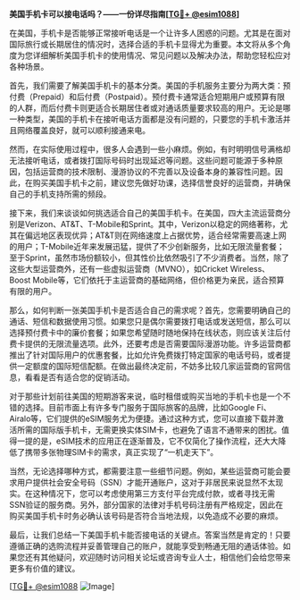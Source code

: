 **美国手机卡可以接电话吗？——一份详尽指南[[TG💪+ @esim1088](https://t.me/s/esim1088)]**

在美国，手机卡是否能够正常接听电话是一个让许多人困惑的问题。尤其是在面对国际旅行或长期居住的情况时，选择合适的手机卡显得尤为重要。本文将从多个角度为您详细解析美国手机卡的使用情况、常见问题以及解决办法，帮助您轻松应对各种场景。

首先，我们需要了解美国手机卡的基本分类。美国的手机服务主要分为两大类：预付费（Prepaid）和后付费（Postpaid）。预付费卡通常适合短期用户或预算有限的人群，而后付费卡则更适合长期居住者或对通话质量要求较高的用户。无论是哪一种类型，美国的手机卡在接听电话方面都是没有问题的，只要您的手机卡激活并且网络覆盖良好，就可以顺利接通来电。

然而，在实际使用过程中，很多人会遇到一些小麻烦。例如，有时明明信号满格却无法接听电话，或者拨打国际号码时出现延迟等问题。这些问题可能源于多种原因，包括运营商的技术限制、漫游协议的不完善以及设备本身的兼容性问题。因此，在购买美国手机卡之前，建议您先做好功课，选择信誉良好的运营商，并确保自己的手机支持所需的频段。

接下来，我们来谈谈如何挑选适合自己的美国手机卡。在美国，四大主流运营商分别是Verizon、AT&T、T-Mobile和Sprint。其中，Verizon以稳定的网络著称，尤其在偏远地区表现优异；AT&T则在网络速度上占据优势，适合经常需要高速上网的用户；T-Mobile近年来发展迅猛，提供了不少创新服务，比如无限流量套餐；至于Sprint，虽然市场份额较小，但其性价比依然吸引了不少消费者。当然，除了这些大型运营商外，还有一些虚拟运营商（MVNO），如Cricket Wireless、Boost Mobile等，它们依托于主运营商的基础网络，但价格更为亲民，适合预算有限的用户。

那么，如何判断一张美国手机卡是否适合自己的需求呢？首先，您需要明确自己的通话、短信和数据使用习惯。如果您只是偶尔需要拨打电话或发送短信，那么可以选择预付费卡中的廉价套餐；如果您希望随时随地保持在线状态，则应该关注后付费卡提供的无限流量选项。此外，还要考虑是否需要国际漫游功能。许多运营商都推出了针对国际用户的优惠套餐，比如允许免费拨打特定国家的电话号码，或者提供一定额度的国际短信配额。在做出最终决定前，不妨多比较几家运营商的官网信息，看看是否有适合您的促销活动。

对于那些计划前往美国的短期游客来说，临时租借或购买当地的手机卡也是一个不错的选择。目前市面上有许多专门服务于国际旅客的品牌，比如Google Fi、Airalo等，它们提供的eSIM服务尤为便捷。通过这种方式，您可以直接下载并激活所需的国际版手机卡，无需更换实体SIM卡，也避免了语言不通带来的困扰。值得一提的是，eSIM技术的应用正在逐渐普及，它不仅简化了操作流程，还大大降低了携带多张物理SIM卡的需求，真正实现了“一机走天下”。

当然，无论选择哪种方式，都需要注意一些细节问题。例如，某些运营商可能会要求用户提供社会安全号码（SSN）才能开通账户，这对于非居民来说显然不太现实。在这种情况下，您可以考虑使用第三方支付平台完成付款，或者寻找无需SSN验证的服务商。另外，部分国家的法律对手机号码注册有严格规定，因此在购买美国手机卡时务必确认该号码是否符合当地法规，以免造成不必要的麻烦。

最后，让我们总结一下美国手机卡能否接电话的关键点。答案当然是肯定的！只要遵循正确的选购流程并妥善管理自己的账户，就能享受到畅通无阻的通话体验。如果您还有其他疑问，欢迎随时访问相关论坛或咨询专业人士，相信他们会给您带来更多有价值的建议。

[[TG💪+ @esim1088](https://t.me/s/esim1088) ![Image](https://i.postimg.cc/4NQfJmqS/Snipaste-2025-05-13-00-14-12.png)]